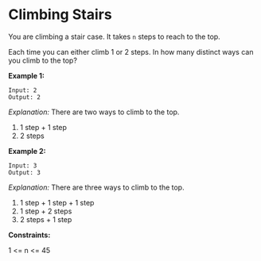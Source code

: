 # Climbing Stairs

You are climbing a stair case. It takes `n` steps to reach to the top.

Each time you can either climb 1 or 2 steps. In how many distinct ways can you climb to the top?

**Example 1:**

```
Input: 2
Output: 2
```
*Explanation:* There are two ways to climb to the top.
1. 1 step + 1 step
2. 2 steps

**Example 2:**

```
Input: 3
Output: 3
```
*Explanation:* There are three ways to climb to the top.
1. 1 step + 1 step + 1 step
2. 1 step + 2 steps
3. 2 steps + 1 step


**Constraints:**

1 <= n <= 45